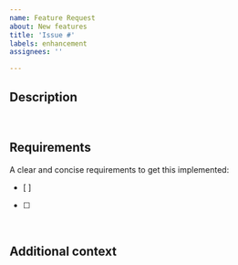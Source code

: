 ```yaml
---
name: Feature Request
about: New features
title: 'Issue #'
labels: enhancement
assignees: ''

---
```


## Description
​
## Requirements
A clear and concise requirements to get this implemented:
​
- [ ] 
- [ ] 
​
## Additional context
